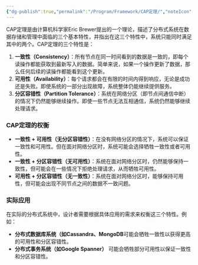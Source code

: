 ```yaml
---
{"dg-publish":true,"permalink":"/Program/Framework/CAP定理/","noteIcon":"","created":"2025-03-06T21:28:25.970+08:00"}
---
```


CAP定理是由计算机科学家Eric Brewer提出的一个理论，描述了分布式系统在数据存储和管理中面临的三个基本特性，并指出在这三个特性中，系统只能同时满足其中的两个。CAP定理的三个特性是：
1. **一致性（Consistency）**：所有节点在同一时间看到的数据是一致的，即每个读操作都能获取到最新写入的数据。简单来说，如果一个操作更新了数据，那么任何后续的读操作都能看到这个更新。
2. **可用性（Availability）**：每个请求都会在有限的时间内得到响应，无论是成功还是失败。即使系统的一部分出现故障，系统整体仍能继续提供服务。
3. **分区容错性（Partition Tolerance）**：系统在网络分区（即节点间通信中断）的情况下仍然能够继续操作。即使一些节点无法互相通信，系统仍然能够继续处理请求。

### CAP定理的权衡

- **一致性 + 可用性（无分区容错性）**：在没有网络分区的情况下，系统可以保证一致性和可用性。但在面对网络分区时，系统可能会选择牺牲一致性或者可用性。
- **一致性 + 分区容错性（无可用性）**：系统在面对网络分区时，仍然能够保持一致性，但可能会在一些情况下拒绝处理请求，从而牺牲可用性。
- **可用性 + 分区容错性（无一致性）**：系统在面对网络分区时，能够保持可用性，但可能会出现不同节点之间的数据不一致问题。

### 实际应用

在实际的分布式系统中，设计者需要根据具体应用的需求来权衡这三个特性。例如：

- **分布式数据库系统（如Cassandra、MongoDB**可能会牺牲一致性以获得更高的可用性和分区容错性。
- **分布式事务系统（如Google Spanner）** 可能会牺牲部分可用性以保证一致性和分区容错性。